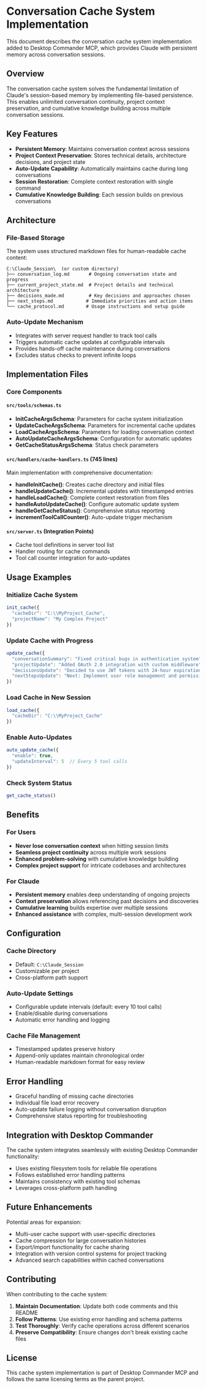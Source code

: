 # Conversation Cache System Implementation

This document describes the conversation cache system implementation added to Desktop Commander MCP, which provides Claude with persistent memory across conversation sessions.

## Overview

The conversation cache system solves the fundamental limitation of Claude's session-based memory by implementing file-based persistence. This enables unlimited conversation continuity, project context preservation, and cumulative knowledge building across multiple conversation sessions.

## Key Features

- **Persistent Memory**: Maintains conversation context across sessions
- **Project Context Preservation**: Stores technical details, architecture decisions, and project state
- **Auto-Update Capability**: Automatically maintains cache during long conversations
- **Session Restoration**: Complete context restoration with single command
- **Cumulative Knowledge Building**: Each session builds on previous conversations

## Architecture

### File-Based Storage
The system uses structured markdown files for human-readable cache content:

```
C:\Claude_Session\  (or custom directory)
├── conversation_log.md       # Ongoing conversation state and progress
├── current_project_state.md  # Project details and technical architecture
├── decisions_made.md         # Key decisions and approaches chosen
├── next_steps.md            # Immediate priorities and action items
└── cache_protocol.md        # Usage instructions and setup guide
```

### Auto-Update Mechanism
- Integrates with server request handler to track tool calls
- Triggers automatic cache updates at configurable intervals
- Provides hands-off cache maintenance during conversations
- Excludes status checks to prevent infinite loops

## Implementation Files

### Core Components

#### `src/tools/schemas.ts`
- **InitCacheArgsSchema**: Parameters for cache system initialization
- **UpdateCacheArgsSchema**: Parameters for incremental cache updates
- **LoadCacheArgsSchema**: Parameters for loading conversation context
- **AutoUpdateCacheArgsSchema**: Configuration for automatic updates
- **GetCacheStatusArgsSchema**: Status check parameters

#### `src/handlers/cache-handlers.ts` (745 lines)
Main implementation with comprehensive documentation:

- **handleInitCache()**: Creates cache directory and initial files
- **handleUpdateCache()**: Incremental updates with timestamped entries
- **handleLoadCache()**: Complete context restoration from files
- **handleAutoUpdateCache()**: Configure automatic update system
- **handleGetCacheStatus()**: Comprehensive status reporting
- **incrementToolCallCounter()**: Auto-update trigger mechanism

#### `src/server.ts` (Integration Points)
- Cache tool definitions in server tool list
- Handler routing for cache commands
- Tool call counter integration for auto-updates

## Usage Examples

### Initialize Cache System
```javascript
init_cache({
  "cacheDir": "C:\\MyProject_Cache",
  "projectName": "My Complex Project"
})
```

### Update Cache with Progress
```javascript
update_cache({
  "conversationSummary": "Fixed critical bugs in authentication system",
  "projectUpdate": "Added OAuth 2.0 integration with custom middleware",
  "decisionsUpdate": "Decided to use JWT tokens with 24-hour expiration",
  "nextStepsUpdate": "Next: Implement user role management and permissions"
})
```

### Load Cache in New Session
```javascript
load_cache({
  "cacheDir": "C:\\MyProject_Cache"
})
```

### Enable Auto-Updates
```javascript
auto_update_cache({
  "enable": true,
  "updateInterval": 5  // Every 5 tool calls
})
```

### Check System Status
```javascript
get_cache_status()
```

## Benefits

### For Users
- **Never lose conversation context** when hitting session limits
- **Seamless project continuity** across multiple work sessions
- **Enhanced problem-solving** with cumulative knowledge building
- **Complex project support** for intricate codebases and architectures

### For Claude
- **Persistent memory** enables deep understanding of ongoing projects
- **Context preservation** allows referencing past decisions and discoveries
- **Cumulative learning** builds expertise over multiple sessions
- **Enhanced assistance** with complex, multi-session development work

## Configuration

### Cache Directory
- Default: `C:\Claude_Session`
- Customizable per project
- Cross-platform path support

### Auto-Update Settings
- Configurable update intervals (default: every 10 tool calls)
- Enable/disable during conversations
- Automatic error handling and logging

### Cache File Management
- Timestamped updates preserve history
- Append-only updates maintain chronological order
- Human-readable markdown format for easy review

## Error Handling

- Graceful handling of missing cache directories
- Individual file load error recovery
- Auto-update failure logging without conversation disruption
- Comprehensive status reporting for troubleshooting

## Integration with Desktop Commander

The cache system integrates seamlessly with existing Desktop Commander functionality:

- Uses existing filesystem tools for reliable file operations
- Follows established error handling patterns
- Maintains consistency with existing tool schemas
- Leverages cross-platform path handling

## Future Enhancements

Potential areas for expansion:
- Multi-user cache support with user-specific directories
- Cache compression for large conversation histories
- Export/import functionality for cache sharing
- Integration with version control systems for project tracking
- Advanced search capabilities within cached conversations

## Contributing

When contributing to the cache system:

1. **Maintain Documentation**: Update both code comments and this README
2. **Follow Patterns**: Use existing error handling and schema patterns
3. **Test Thoroughly**: Verify cache operations across different scenarios
4. **Preserve Compatibility**: Ensure changes don't break existing cache files

## License

This cache system implementation is part of Desktop Commander MCP and follows the same licensing terms as the parent project.
